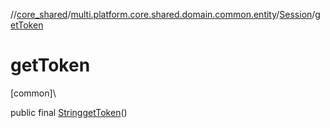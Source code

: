//[core_shared](../../../index.md)/[multi.platform.core.shared.domain.common.entity](../index.md)/[Session](index.md)/[getToken](get-token.md)

# getToken

[common]\

public final [String](https://developer.android.com/reference/kotlin/java/lang/String.html)[getToken](get-token.md)()
